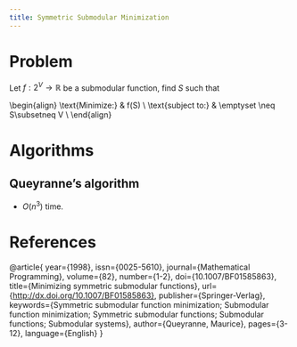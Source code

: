 ```yaml
---
title: Symmetric Submodular Minimization
---
```


# Problem

Let $f:2^V\to \mathbb{R}$ be a submodular function, find $S$ such that

\begin{align}
\text{Minimize:} & f(S) \\
\text{subject to:} & \emptyset \neq S\subsetneq V \\
\end{align}

# Algorithms

## Queyranne’s algorithm
- $O(n^3)$ time.

# References

@article{
year={1998},
issn={0025-5610},
journal={Mathematical Programming},
volume={82},
number={1-2},
doi={10.1007/BF01585863},
title={Minimizing symmetric submodular functions},
url={http://dx.doi.org/10.1007/BF01585863},
publisher={Springer-Verlag},
keywords={Symmetric submodular function minimization; Submodular function minimization; Symmetric submodular functions; Submodular functions; Submodular systems},
author={Queyranne, Maurice},
pages={3-12},
language={English}
}
